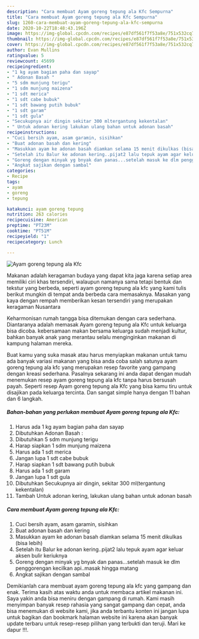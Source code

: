 ```yaml
---
description: "Cara membuat Ayam goreng tepung ala Kfc Sempurna"
title: "Cara membuat Ayam goreng tepung ala Kfc Sempurna"
slug: 1260-cara-membuat-ayam-goreng-tepung-ala-kfc-sempurna
date: 2020-10-22T18:48:43.196Z
image: https://img-global.cpcdn.com/recipes/e87df561f7f53a8e/751x532cq70/ayam-goreng-tepung-ala-kfc-foto-resep-utama.jpg
thumbnail: https://img-global.cpcdn.com/recipes/e87df561f7f53a8e/751x532cq70/ayam-goreng-tepung-ala-kfc-foto-resep-utama.jpg
cover: https://img-global.cpcdn.com/recipes/e87df561f7f53a8e/751x532cq70/ayam-goreng-tepung-ala-kfc-foto-resep-utama.jpg
author: Evan Mullins
ratingvalue: 5
reviewcount: 45699
recipeingredient:
- "1 kg ayam bagian paha dan sayap"
- " Adonan Basah "
- "5 sdm munjung terigu"
- "1 sdm munjung maizena"
- "1 sdt merica"
- "1 sdt cabe bubuk"
- "1 sdt bawang putih bubuk"
- "1 sdt garam"
- "1 sdt gula"
- "Secukupnya air dingin sekitar 300 mltergantung kekentalan"
- " Untuk adonan kering lakukan ulang bahan untuk adonan basah"
recipeinstructions:
- "Cuci bersih ayam, asam garamin, sisihkan"
- "Buat adonan basah dan kering"
- "Masukkan ayam ke adonan basah diamkan selama 15 menit dikulkas (bisa lebih)"
- "Setelah itu Balur ke adonan kering..pijat2 lalu tepuk ayam agar keluar aksen bulir keriuknya"
- "Goreng dengan minyak yg bnyak dan panas...setelah masuk ke dlm penggorengan kecilkan api..masak hingga matang"
- "Angkat sajikan dengan sambal"
categories:
- Recipe
tags:
- ayam
- goreng
- tepung

katakunci: ayam goreng tepung 
nutrition: 263 calories
recipecuisine: American
preptime: "PT23M"
cooktime: "PT51M"
recipeyield: "1"
recipecategory: Lunch

---
```



![Ayam goreng tepung ala Kfc](https://img-global.cpcdn.com/recipes/e87df561f7f53a8e/751x532cq70/ayam-goreng-tepung-ala-kfc-foto-resep-utama.jpg)

Makanan adalah keragaman budaya yang dapat kita jaga karena setiap area memiliki ciri khas tersendiri, walaupun namanya sama tetapi bentuk dan tekstur yang berbeda, seperti ayam goreng tepung ala kfc yang kami tulis berikut mungkin di tempat anda berbeda cara memasaknya. Masakan yang kaya dengan rempah memberikan kesan tersendiri yang merupakan keragaman Nusantara

Keharmonisan rumah tangga bisa ditemukan dengan cara sederhana. Diantaranya adalah memasak Ayam goreng tepung ala Kfc untuk keluarga bisa dicoba. kebersamaan makan bersama keluarga sudah menjadi kultur, bahkan banyak anak yang merantau selalu menginginkan makanan di kampung halaman mereka.



Buat kamu yang suka masak atau harus menyiapkan makanan untuk tamu ada banyak variasi makanan yang bisa anda coba salah satunya ayam goreng tepung ala kfc yang merupakan resep favorite yang gampang dengan kreasi sederhana. Pasalnya sekarang ini anda dapat dengan mudah menemukan resep ayam goreng tepung ala kfc tanpa harus bersusah payah.
Seperti resep Ayam goreng tepung ala Kfc yang bisa kamu tiru untuk disajikan pada keluarga tercinta. Dan sangat simple hanya dengan 11 bahan dan 6 langkah.


<!--inarticleads1-->

##### Bahan-bahan yang perlukan membuat Ayam goreng tepung ala Kfc:

1. Harus ada 1 kg ayam bagian paha dan sayap
1. Dibutuhkan  Adonan Basah :
1. Dibutuhkan 5 sdm munjung terigu
1. Harap siapkan 1 sdm munjung maizena
1. Harus ada 1 sdt merica
1. Jangan lupa 1 sdt cabe bubuk
1. Harap siapkan 1 sdt bawang putih bubuk
1. Harus ada 1 sdt garam
1. Jangan lupa 1 sdt gula
1. Dibutuhkan Secukupnya air dingin, sekitar 300 ml(tergantung kekentalan)
1. Tambah  Untuk adonan kering, lakukan ulang bahan untuk adonan basah




<!--inarticleads2-->

##### Cara membuat  Ayam goreng tepung ala Kfc:

1. Cuci bersih ayam, asam garamin, sisihkan
1. Buat adonan basah dan kering
1. Masukkan ayam ke adonan basah diamkan selama 15 menit dikulkas (bisa lebih)
1. Setelah itu Balur ke adonan kering..pijat2 lalu tepuk ayam agar keluar aksen bulir keriuknya
1. Goreng dengan minyak yg bnyak dan panas...setelah masuk ke dlm penggorengan kecilkan api..masak hingga matang
1. Angkat sajikan dengan sambal




Demikianlah cara membuat ayam goreng tepung ala kfc yang gampang dan enak. Terima kasih atas waktu anda untuk membaca artikel makanan ini. Saya yakin anda bisa meniru dengan gampang di rumah. Kami masih menyimpan banyak resep rahasia yang sangat gampang dan cepat, anda bisa menemukan di website kami, jika anda terbantu konten ini jangan lupa untuk bagikan dan bookmark halaman website ini karena akan banyak update terbaru untuk resep-resep pilihan yang terbukti dan teruji. Mari ke dapur !!!. 
